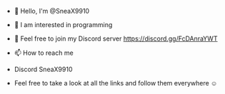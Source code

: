- 👋 Hello, I'm @SneaX9910
- 👀 I am interested in programming
- 🤖 Feel free to join my Discord server <https://discord.gg/FcDAnraYWT>
- 📫 How to reach me
- Discord SneaX9910

- Feel free to take a look at all the links and follow them everywhere ☺️
